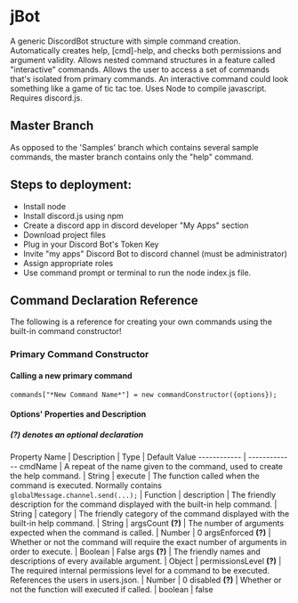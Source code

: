 # jBot
A generic DiscordBot structure with simple command creation.  Automatically creates help, [cmd]-help, and checks both permissions and argument validity.  Allows nested command structures in a feature called "interactive" commands.  Allows the user to access a set of commands that's isolated from primary commands.  An interactive command could look something like a game of tic tac toe.
Uses Node to compile javascript.  Requires discord.js.

## Master Branch
As opposed to the 'Samples' branch which contains several sample commands, the master branch contains only the "help" command.

## Steps to deployment:
* Install node
* Install discord.js using npm
* Create a discord app in discord developer "My Apps" section
* Download project files
* Plug in your Discord Bot's Token Key
* Invite "my apps" Discord Bot to discord channel (must be administrator)
* Assign appropriate roles
* Use command prompt or terminal to run the node index.js file.

## Command Declaration Reference
The following is a reference for creating your own commands using the built-in command constructor!
### Primary Command Constructor
#### Calling a new primary command
```commands["*New Command Name*"] = new commandConstructor({options});```
#### Options' Properties and Description
##### (?) denotes an optional declaration
Property Name | Description | Type | Default Value
------------ | -------------
cmdName | A repeat of the name given to the command, used to create the help command. | String |
execute | The function called when the command is executed.  Normally contains ```globalMessage.channel.send(...);``` | Function |
description | The friendly description for the command displayed with the built-in help command. | String |
category | The friendly category of the command displayed with the built-in help command. | String |
argsCount **(?)** | The number of arguments expected when the command is called. | Number | 0
argsEnforced **(?)** | Whether or not the command will require the exact number of arguments in order to execute. | Boolean | False
args **(?)** | The friendly names and descriptions of every available argument. | Object |
permissionsLevel **(?)** | The required internal permissions level for a command to be executed.  References the users in users.json. | Number | 0
disabled **(?)** | Whether or not the function will executed if called. | boolean | false
